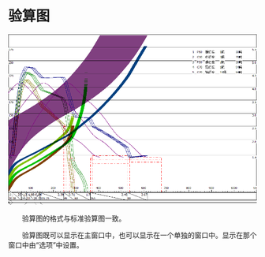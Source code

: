 # 验算图

![验算图](images/CheckMap.png)

&emsp;&emsp;验算图的格式与标准验算图一致。

&emsp;&emsp;验算图既可以显示在主窗口中，也可以显示在一个单独的窗口中。显示在那个窗口中由“选项”中设置。

